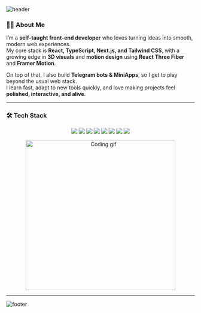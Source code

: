 ![header](https://capsule-render.vercel.app/api?type=waving&color=000000,000000&height=160&section=header&text=Hi%20I'm%20Firdavs&fontColor=ffffff&fontSize=40&animation=fadeIn)


### 👨‍💻 About Me
I’m a **self-taught front-end developer** who loves turning ideas into smooth, modern web experiences.  
My core stack is **React, TypeScript, Next.js, and Tailwind CSS**, with a growing edge in **3D visuals** and **motion design** using **React Three Fiber** and **Framer Motion**.  

On top of that, I also build **Telegram bots & MiniApps**, so I get to play beyond the usual web stack.  
I learn fast, adapt to new tools quickly, and love making projects feel **polished, interactive, and alive**.

---

### 🛠️ Tech Stack
<p align="center">
  <img src="https://skillicons.dev/icons?i=html,css,js,ts,react,nextjs,tailwind" />
  <img src="https://skillicons.dev/icons?i=threejs" /> 
  <img src="https://skillicons.dev/icons?i=nodejs,express,firebase,graphql" />
  <img src="https://skillicons.dev/icons?i=git,github,figma,vscode" />
  <img src="https://img.shields.io/badge/FramerMotion-0055FF?style=for-the-badge&logo=framer&logoColor=white" />
  <img src="https://img.shields.io/badge/React%20Three%20Fiber-000000?style=for-the-badge&logo=three.js&logoColor=white" />
  <img src="https://img.shields.io/badge/Fly.io-8A2BE2?style=for-the-badge&logo=flydotio&logoColor=white" />
  <img src="https://img.shields.io/badge/Clerk-6C47FF?style=for-the-badge&logo=clerk&logoColor=white" />
</p>


<p align="center">
  <img src="https://media.giphy.com/media/13HgwGsXF0aiGY/giphy.gif" width="400" alt="Coding gif" />
</p>

---

![footer](https://capsule-render.vercel.app/api?type=waving&color=0:000000,50:000000,100:24243e&height=100&section=footer)
